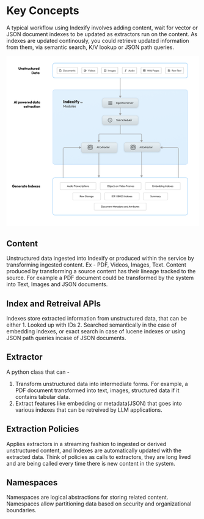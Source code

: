 # Key Concepts

A typical workflow using Indexify involves adding content, wait for vector or JSON document indexes to be updated as extractors run on the content. As indexes are updated continously, you could retrieve updated information from them, via semantic search, K/V lookup or JSON path queries.

![High Level Concept](images/System_Architecture_Diagram.png)

## Content
Unstructured data ingested into Indexify or produced within the service by transforming ingested content. Ex - PDF, Videos, Images, Text. Content produced by transforming a source content has their lineage tracked to the source. For example a PDF document could be transformed by the system into Text, Images and JSON documents.

## Index and Retreival APIs
Indexes store extracted information from unstructured data, that can be either 1. Looked up with IDs 2. Searched semantically in the case of embedding indexes, or exact search in case of lucene indexes or using JSON path queries incase of JSON documents.

## Extractor
A python class that can -
1. Transform unstructured data into intermediate forms. For example, a PDF document transformed into text, images, structured data if it contains tabular data.
2. Extract features like embedding or metadata(JSON) that goes into various indexes that can be retreived by LLM applications.

## Extraction Policies
Applies extractors in a streaming fashion to ingested or derived unstructured content, and Indexes are automatically updated with the extracted data. Think of policies as calls to extractors, they are long lived and are being called every time there is new content in the system.

## Namespaces
Namespaces are logical abstractions for storing related content. Namespaces allow partitioning data based on security and organizational boundaries.